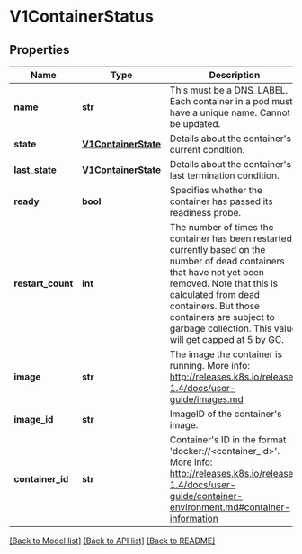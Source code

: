 # V1ContainerStatus

## Properties
Name | Type | Description | Notes
------------ | ------------- | ------------- | -------------
**name** | **str** | This must be a DNS_LABEL. Each container in a pod must have a unique name. Cannot be updated. | 
**state** | [**V1ContainerState**](V1ContainerState.md) | Details about the container&#39;s current condition. | [optional] 
**last_state** | [**V1ContainerState**](V1ContainerState.md) | Details about the container&#39;s last termination condition. | [optional] 
**ready** | **bool** | Specifies whether the container has passed its readiness probe. | 
**restart_count** | **int** | The number of times the container has been restarted, currently based on the number of dead containers that have not yet been removed. Note that this is calculated from dead containers. But those containers are subject to garbage collection. This value will get capped at 5 by GC. | 
**image** | **str** | The image the container is running. More info: http://releases.k8s.io/release-1.4/docs/user-guide/images.md | 
**image_id** | **str** | ImageID of the container&#39;s image. | 
**container_id** | **str** | Container&#39;s ID in the format &#39;docker://&lt;container_id&gt;&#39;. More info: http://releases.k8s.io/release-1.4/docs/user-guide/container-environment.md#container-information | [optional] 

[[Back to Model list]](../README.md#documentation-for-models) [[Back to API list]](../README.md#documentation-for-api-endpoints) [[Back to README]](../README.md)


